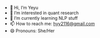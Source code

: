 - 👋 Hi, I’m Yeyu
- 👀 I’m interested in quant research
- 🌱 I’m currently learning NLP stuff
- 📫 How to reach me: hyy2116@gmail.com
- 😄 Pronouns: She/Her


<!---
YeyuHuang1999/YeyuHuang1999 is a ✨ special ✨ repository because its `README.md` (this file) appears on your GitHub profile.
You can click the Preview link to take a look at your changes.
--->

